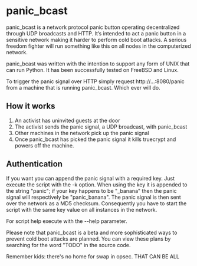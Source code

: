 # panic_bcast #

panic_bcast is a network protocol panic button operating decentralized through UDP broadcasts and HTTP. It’s intended to act a panic button in a sensitive network making it harder to perform cold boot attacks. A serious freedom fighter will run something like this on all nodes in the computerized network.

panic_bcast was written with the intention to support any form of UNIX that can run Python. It has been successfully tested on FreeBSD and Linux.

To trigger the panic signal over HTTP simply request http://...:8080/panic from a machine that is running panic_bcast. Which ever will do.

## How it works ##

1. An activist has uninvited guests at the door
2. The activist sends the panic signal, a UDP broadcast, with panic_bcast
3. Other machines in the network pick up the panic signal
4. Once panic_bcast has picked the panic signal it kills truecrypt and powers off the machine.

## Authentication ##

If you want you can append the panic signal with a required key. Just execute the script with the -k option. When using the key it is appended to the string "panic"; if your key happens to be "_banana" then the panic signal will respectively be "panic_banana". The panic signal is then sent over the network as a MD5 checksum. Consequently you have to start the script with the same key value on all instances in the network.

For script help execute with the --help parameter.


Please note that panic_bcast is a beta and more sophisticated ways to prevent cold boot attacks are planned. You can view these plans by searching for the word "TODO" in the source code.

Remember kids: there's no home for swap in opsec.
THAT CAN BE ALL
